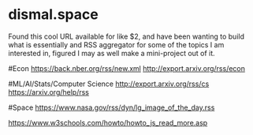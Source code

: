 # dismal.space

Found this cool URL available for like $2, and have been wanting to build what is essentially and RSS aggregator for some of the topics I am interested in, figured I may as well make a mini-project out of it. 

#Econ
https://back.nber.org/rss/new.xml
http://export.arxiv.org/rss/econ



#ML/AI/Stats/Computer Science
http://export.arxiv.org/rss/cs
https://arxiv.org/help/rss


#Space
https://www.nasa.gov/rss/dyn/lg_image_of_the_day.rss


https://www.w3schools.com/howto/howto_js_read_more.asp
